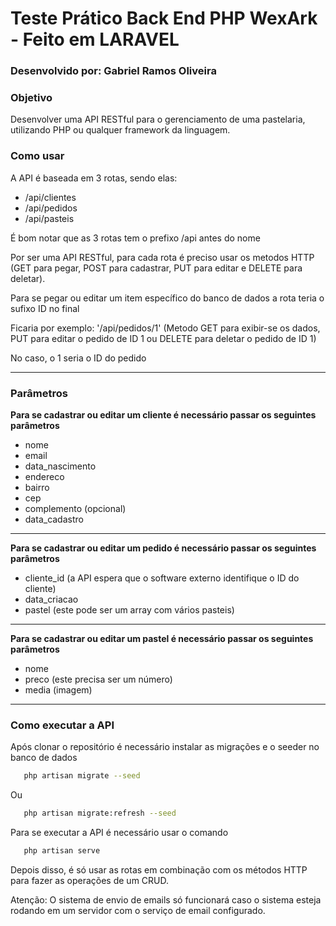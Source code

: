 # Teste Prático Back End PHP WexArk - Feito em LARAVEL

<h3>Desenvolvido por: Gabriel Ramos Oliveira</h3>

<h3>Objetivo</h3>
<p>Desenvolver uma API RESTful para o gerenciamento de uma pastelaria, utilizando PHP ou qualquer framework da linguagem.</p>

<h3>Como usar</h3>
<p>A API é baseada em 3 rotas, sendo elas:</p>
<ul>
    <li>/api/clientes</li>
    <li>/api/pedidos</li>
    <li>/api/pasteis</li>
</ul>
<p>É bom notar que as 3 rotas tem o prefixo /api antes do nome</p>
<p>Por ser uma API RESTful, para cada rota é preciso usar os metodos HTTP (GET para pegar, POST para cadastrar, PUT para editar e DELETE para deletar).</p>
<p>Para se pegar ou editar um item específico do banco de dados a rota teria o sufixo ID no final</p>
<p>Ficaria por exemplo: '/api/pedidos/1' (Metodo GET para exibir-se os dados, PUT para editar o pedido de ID 1 ou DELETE para deletar o pedido de ID 1)</p>
<p>No caso, o 1 seria o ID do pedido</p>
<hr>
<h3>Parâmetros</h3>
<p><strong>Para se cadastrar ou editar um cliente é necessário passar os seguintes parâmetros</strong></p>
<ul>
    <li>nome</li>
    <li>email</li>
    <li>data_nascimento</li>
    <li>endereco</li>
    <li>bairro</li>
    <li>cep</li>
    <li>complemento (opcional)</li>
    <li>data_cadastro</li>
</ul> 
<hr>
<p><strong>Para se cadastrar ou editar um pedido é necessário passar os seguintes parâmetros</strong></p>
<ul>
    <li>cliente_id (a API espera que o software externo identifique o ID do cliente) </li>
    <li>data_criacao</li>
    <li>pastel (este pode ser um array com vários pasteis)</li>
</ul> 
<hr>
<p><strong>Para se cadastrar ou editar um pastel é necessário passar os seguintes parâmetros</strong></p>
<ul>
    <li>nome</li>
    <li>preco (este precisa ser um número)</li>
    <li>media (imagem)</li>
</ul> 
<hr>
<h3>Como executar a API</h3>
<p>Após clonar o repositório é necessário instalar as migrações e o seeder no banco de dados</p>

```bash
   php artisan migrate --seed
```
<p>Ou</p>

```bash
   php artisan migrate:refresh --seed
```

<p>Para se executar a API é necessário usar o comando</p>

```bash
   php artisan serve
```

<p>Depois disso, é só usar as rotas em combinação com os métodos HTTP para fazer as operações de um CRUD.</p>
<p>Atenção: O sistema de envio de emails só funcionará caso o sistema esteja rodando em um servidor com o serviço de email configurado. </p>
